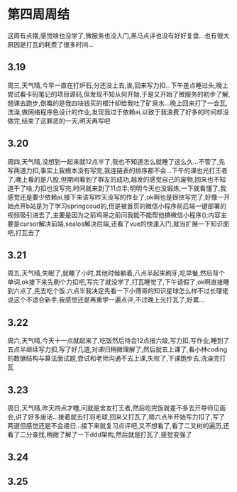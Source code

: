 # 第四周周结
  这周有点摆,感觉啥也没学了,微服务也没入门,黑马点评也没有好好复盘...也有很大原因是打瓦的耗费了很多时间...
## 3.19
  周三,天气晴,今早一直在打炉石,分还没上去,诶,回来写力扣...下午差点睡过头,晚上尝试看卡码笔记的项目源码,但发现不知从何开始,于是又开始了微服务的初步了解,翘课去跑步,倒霉的是我四块钱买的橙汁却给我吐了矿泉水...晚上回来打了一会瓦,洗澡,做网络程序色设计的作业,发现我过于依赖ai,以致于我浪费了好多的时间却没做完,结束了这罪恶的一天,明天再写吧
## 3.20
  周四,天气晴,没想到一起来就12点半了,我也不知道怎么就睡了这么久...不管了,先写两道力扣,事实上我根本没有写完,我连链表的排序都不会...下午的课也光打王者了,晚上看的是八股,但期间看到了群友的成功,越发的感觉自己的废物,回来也不知道干了啥,力扣也没写完,时间就来到了11点半,明明今天也没锻炼,一下就看懂了,我感觉还是要少依赖ai,接下来该写昨天没写的作业了,ok啊也是很快写完了,好像一开始点开b站是为了学习springcoud的,但是被首页的微信小程序前后端一键部署的视频吸引进去了,主要是因为之前鸡哥之前问我能不能帮他搞微信小程序();内容主要是cursor解决前端,sealos解决后端,还看了vue的快速入门,就当扩展一下知识面吧,打瓦去了
## 3.21
  周五,天气晴,失眠了,就睡了小时,其他时候躺着,八点半起来刷牙,吃早餐,然后背个单词,ok接下来先刷个力扣吧,写完了就没学了,打瓦睡觉了,下午请假了,ok啊直接睡到六点了,先去吃个饭.六点半我决定先看一下小傅哥的知识星球怎么样不过长理佬说这个不适合新手,我感觉还是再重学一遍点评,不过晚上光打瓦了,好累...
## 3.22
  周六,天气晴,今天十一点就起来了,吃饭然后待会12点报六级,写力扣,写作业,睡到了五点半继续写力扣,写了好几道,对递归稍微理解了,然后就去上课了,看小林coding的数据结构与算法面试题,尝试和老师沟通不去上课,失败了,下课跑步去,洗澡完打瓦
## 3.23
  周日,天气晴,昨天四点才睡,问就是舍友打王者,然后吃完饭就差不多去开导师见面会,讲了好多废话...接着就去打羽毛球,回来又打瓦了,嗯六点半开始写力扣了,写了两道但感觉还是不会递归...接下来就复习点评吧,又不想看了,看了二叉树的遍历,还看了二分查找,稍微了解了一下ddd架构,然后就是打瓦了,感觉变强了
## 3.24

## 3.25